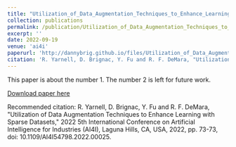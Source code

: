 ```yaml
---
title: "Utilization_of_Data_Augmentation_Techniques_to_Enhance_Learning_with_Sparse_Datasets"
collection: publications
permalink: /publication/Utilization_of_Data_Augmentation_Techniques_to_Enhance_Learning_with_Sparse_Datasets
excerpt: ''
date: 2022-09-19
venue: 'ai4i'
paperurl: 'http://dannybrig.github.io/files/Utilization_of_Data_Augmentation_Techniques_to_Enhance_Learning_with_Sparse_Datasets.pdf'
citation: 'R. Yarnell, D. Brignac, Y. Fu and R. F. DeMara, "Utilization of Data Augmentation Techniques to Enhance Learning with Sparse Datasets," 2022 5th International Conference on Artificial Intelligence for Industries (AI4I), Laguna Hills, CA, USA, 2022, pp. 73-73, doi: 10.1109/AI4I54798.2022.00025.'
---
```

This paper is about the number 1. The number 2 is left for future work.

[Download paper here](http://dannybrig.github.io/files/Utilization_of_Data_Augmentation_Techniques_to_Enhance_Learning_with_Sparse_Datasets.pdf)

Recommended citation: 
R. Yarnell, D. Brignac, Y. Fu and R. F. DeMara, "Utilization of Data Augmentation Techniques to Enhance Learning with Sparse Datasets," 2022 5th International Conference on Artificial Intelligence for Industries (AI4I), Laguna Hills, CA, USA, 2022, pp. 73-73, doi: 10.1109/AI4I54798.2022.00025.